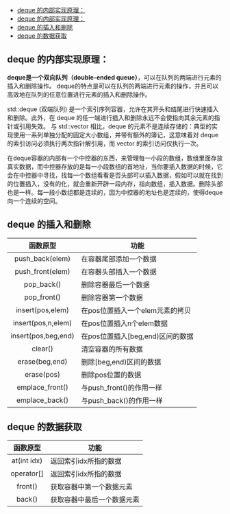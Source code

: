 <!-- @import "[TOC]" {cmd="toc" depthFrom=1 depthTo=6 orderedList=false} -->
<!-- code_chunk_output -->
- [deque 的内部实现原理：](#deque-的内部实现原理)
- [deque 的内部实现原理：](#deque-的内部实现原理)
- [deque 的插入和删除](#deque-的插入和删除)
- [deque 的数据获取](#deque-的数据获取)

<!-- /code_chunk_output -->


## deque 的内部实现原理：

**deque是一个双向队列（double-ended queue）**，可以在队列的两端进行元素的插入和删除操作。
deque的特点是可以在队列的两端进行元素的操作，并且可以高效地在队列的任意位置进行元素的插入和删除操作。

std::deque (双端队列) 是一个索引序列容器，允许在其开头和结尾进行快速插入和删除。此外，在 deque 的任一端进行插入和删除永远不会使指向其余元素的指针或引用失效。
与 std::vector 相比，deque 的元素不是连续存储的：典型的实现使用一系列单独分配的固定大小数组，并带有额外的簿记，这意味着对 deque 的索引访问必须执行两次指针解引用，而 vector 的索引访问仅执行一次。

在deque容器的内部有一个中控器的东西，来管理每一小段的数组，数组里面存放真实数据，而中控器存放的是每一小段数组的首地址，当你要插入数据的时候，它会在中控器中寻找，找每一个数组看看是否头部可以插入数据，假如可以就在找到的位置插入，没有的化，就会重新开辟一段内存，指向数组，插入数据。删除头部也是一样。每一段小数组都是连续的，因为中控器的地址也是连续的，使得deque向一个连续的空间。



## deque 的插入和删除
|函数原型            |功能|
|:--:               |--|
|push_back(elem)	|在容器尾部添加一个数据|
|push_front(elem)	|在容器头部插入一个数据|
|pop_back()			|删除容器最后一个数据|
|pop_front()		|删除容器第一个数据|
|insert(pos,elem)	|在pos位置插入一个elem元素的拷贝|
|insert(pos,n,elem)	|在pos位置插入n个elem数据|
|insert(pos,beg,end)|在pos位置插入[beg,end)区间的数据|
|clear()			|清空容器的所有数据|
|erase(beg,end)		|删除[beg,end)区间的数据|
|erase(pos)			|删除pos位置的数据|
|emplace_front()    |与push_front()的作用一样|
|emplace_back()		|与push_back()的作用一样|

## deque 的数据获取
|函数原型|	功能|
|:--:|--|
|at(int idx)|返回索引idx所指的数据|
|operator[]	|返回索引idx所指的数据|
|front()	|获取容器中第一个数据元素|
|back()		|获取容器中最后一个数据元素|






